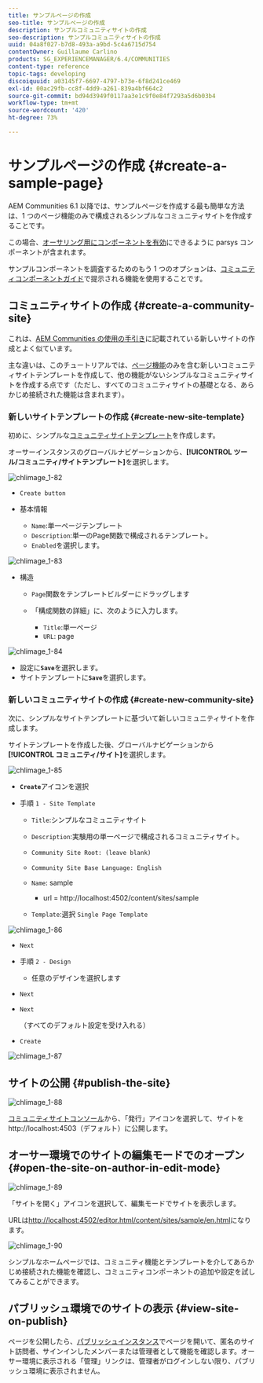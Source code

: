 ```yaml
---
title: サンプルページの作成
seo-title: サンプルページの作成
description: サンプルコミュニティサイトの作成
seo-description: サンプルコミュニティサイトの作成
uuid: 04a8f027-b7d8-493a-a9bd-5c4a6715d754
contentOwner: Guillaume Carlino
products: SG_EXPERIENCEMANAGER/6.4/COMMUNITIES
content-type: reference
topic-tags: developing
discoiquuid: a03145f7-6697-4797-b73e-6f8d241ce469
exl-id: 00ac29fb-cc8f-4dd9-a261-839a4bf664c2
source-git-commit: bd94d3949f0117aa3e1c9f0e84f7293a5d6b03b4
workflow-type: tm+mt
source-wordcount: '420'
ht-degree: 73%

---
```


# サンプルページの作成 {#create-a-sample-page}

AEM Communities 6.1 以降では、サンプルページを作成する最も簡単な方法は、1 つのページ機能のみで構成されるシンプルなコミュニティサイトを作成することです。

この場合、[オーサリング用にコンポーネントを有効](basics.md#accessing-communities-components)にできるように parsys コンポーネントが含まれます。

サンプルコンポーネントを調査するためのもう 1 つのオプションは、[コミュニティコンポーネントガイド](components-guide.md)で提示される機能を使用することです。

## コミュニティサイトの作成  {#create-a-community-site}

これは、[AEM Communities の使用の手引き](getting-started.md)に記載されている新しいサイトの作成とよく似ています。

主な違いは、このチュートリアルでは、[ページ機能](functions.md#page-function)のみを含む新しいコミュニティサイトテンプレートを作成して、他の機能がないシンプルなコミュニティサイトを作成する点です（ただし、すべてのコミュニティサイトの基礎となる、あらかじめ接続された機能は含まれます）。

### 新しいサイトテンプレートの作成  {#create-new-site-template}

初めに、シンプルな[コミュニティサイトテンプレート](sites.md)を作成します。

オーサーインスタンスのグローバルナビゲーションから、**[!UICONTROL ツール/コミュニティ/サイトテンプレート]**&#x200B;を選択します。

![chlimage_1-82](assets/chlimage_1-82.png)

*  `Create button`
* 基本情報

   * `Name`:単一ページテンプレート
   * `Description`:単一のPage関数で構成されるテンプレート。
   * `Enabled`を選択します。

![chlimage_1-83](assets/chlimage_1-83.png)

* 構造

   * `Page`関数をテンプレートビルダーにドラッグします
   * 「構成関数の詳細」に、次のように入力します。

      * `Title`:単一ページ
      * `URL`: page

![chlimage_1-84](assets/chlimage_1-84.png)

* 設定に&#x200B;**`Save`**&#x200B;を選択します。
* サイトテンプレートに&#x200B;**`Save`**&#x200B;を選択します。

### 新しいコミュニティサイトの作成 {#create-new-community-site}

次に、シンプルなサイトテンプレートに基づいて新しいコミュニティサイトを作成します。

サイトテンプレートを作成した後、グローバルナビゲーションから&#x200B;**[!UICONTROL コミュニティ/サイト]**&#x200B;を選択します。

![chlimage_1-85](assets/chlimage_1-85.png)

* **`Create`**&#x200B;アイコンを選択

* 手順 `1 - Site Template`

   * `Title`:シンプルなコミュニティサイト
   * `Description`:実験用の単一ページで構成されるコミュニティサイト。
   * `Community Site Root: (leave blank)`
   * `Community Site Base Language: English`
   * `Name`: sample

      * url = http://localhost:4502/content/sites/sample
   * `Template`:選択  `Single Page Template`


![chlimage_1-86](assets/chlimage_1-86.png)

*  `Next`
* 手順 `2 - Design`

   * 任意のデザインを選択します

*  `Next`
*  `Next`

   （すべてのデフォルト設定を受け入れる）

*  `Create`

![chlimage_1-87](assets/chlimage_1-87.png)

## サイトの公開 {#publish-the-site}

![chlimage_1-88](assets/chlimage_1-88.png)

[コミュニティサイトコンソール](sites-console.md)から、「発行」アイコンを選択して、サイトを http://localhost:4503（デフォルト）に公開します。

## オーサー環境でのサイトの編集モードでのオープン  {#open-the-site-on-author-in-edit-mode}

![chlimage_1-89](assets/chlimage_1-89.png)

「サイトを開く」アイコンを選択して、編集モードでサイトを表示します。

URLは[http://localhost:4502/editor.html/content/sites/sample/en.html](http://localhost:4502/editor.html/content/sites/sample/en.html)になります。

![chlimage_1-90](assets/chlimage_1-90.png)

シンプルなホームページでは、コミュニティ機能とテンプレートを介してあらかじめ接続された機能を確認し、コミュニティコンポーネントの追加や設定を試してみることができます。

## パブリッシュ環境でのサイトの表示  {#view-site-on-publish}

ページを公開したら、[パブリッシュインスタンス](http://localhost:4503/content/sites/sample/en.html)でページを開いて、匿名のサイト訪問者、サインインしたメンバーまたは管理者として機能を確認します。オーサー環境に表示される「管理」リンクは、管理者がログインしない限り、パブリッシュ環境に表示されません。

